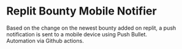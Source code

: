 <h1> Replit Bounty Mobile Notifier </h1>

Based on the change on the newest bounty added on replit, a push notification is sent to a mobile device using Push Bullet.
<br>
Automation via Github actions.

